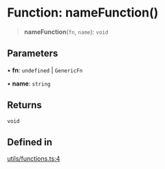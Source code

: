 # Function: nameFunction()

> **nameFunction**(`fn`, `name`): `void`

## Parameters

• **fn**: `undefined` \| `GenericFn`

• **name**: `string`

## Returns

`void`

## Defined in

[utils/functions.ts:4](https://github.com/andreisergiu98/baeta/blob/e352a1ec749c5b23df693f5f8373ac0b75347349/packages/core/utils/functions.ts#L4)
